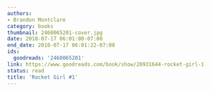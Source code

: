 ```yaml
---
authors:
- Brandon Montclare
category: books
thumbnail: 2460065201-cover.jpg
date: 2018-07-17 06:01:00-07:00
end_date: 2018-07-17 06:01:22-07:00
ids:
  goodreads: '2460065201'
link: https://www.goodreads.com/book/show/20931644-rocket-girl-1
status: read
title: 'Rocket Girl #1'
---
```

